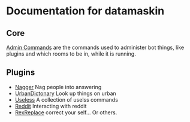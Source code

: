 # Documentation for datamaskin

## Core
[Admin Commands](/datamaskin/admin-commands) are the commands used to
administer bot things, like plugins and which rooms to be in, while it
is running.

## Plugins

- [Nagger](/datamaskin/nagger) Nag people into answering
- [UrbanDictonary](/datamaskin/urban-dictionary) Look up things on urban
- [Useless](/datamaskin/useless/) A collection of uselss commands
- [Reddit](/datamaskin/reddit/) Interacting with reddit
- [RexReplace](/datamaskin/rex-replace/) correct your self... Or others.
